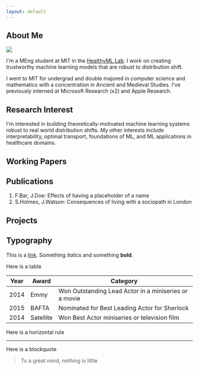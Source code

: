 ```yaml
---
layout: default
---
```


## About Me

<img class="profile-picture" src="sherlock.jpg">

I'm a MEng student at MIT in the [HealthyML Lab](https://healthyml.org). I work on creating trustworthy machine learning models that are robust to distribution shift.

I went to MIT for undergrad and double majored in computer science and mathematics with a concentration in Ancient and Medieval Studies. I've previously interned at Microsoft Research (x2) and Apple Research.

## Research Interest

I'm interested in building theoretically-motivated machine learning systems robust to real world distribution shifts. My other interests include interpretability, optimal transport, foundations of ML, and ML applications in healthcare domains.

## Working Papers

## Publications

1. F.Bar, J.Doe: Effects of having a placeholder of a name
2. S.Holmes, J.Watson: Consequences of living with a sociopath in London

## Projects

## Typography

This is a [link](http://google.com). Something *italics* and something **bold**.

Here is a table

Year | Award | Category
-----|-------|--------
2014 | Emmy  | Won Outstanding Lead Actor in a miniseries or a movie
2015 | BAFTA | Nominated for Best Leading Actor for Sherlock
2014 | Satellite | Won Best Actor miniseries or television film

Here is a horizontal rule

---

Here is a blockquote

> To a great mind, nothing is little

